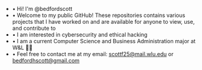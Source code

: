 - • Hi! I'm @bedfordscott
- • Welcome to my public GitHub! These repositories contains various projects that I have worked on and are available for anyone to view, use, and contribute to
- • I am interested in cybersecurity and ethical hacking
- • I am a current Computer Science and Business Administration major at W&L 💙🤍
- • Feel free to contact me at my email: scottf25@mail.wlu.edu or bedfordhscott@gmail.com

